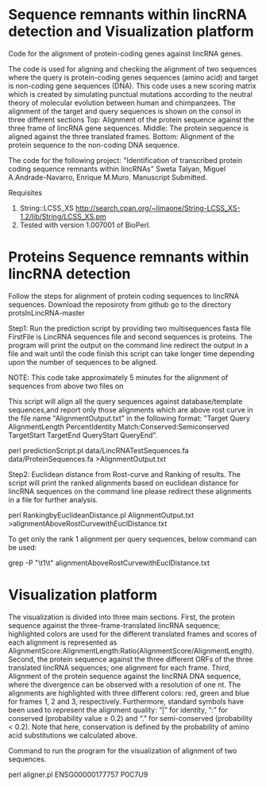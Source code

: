 # Sequence remnants within lincRNA detection and Visualization platform

Code for the alignment of protein-coding genes against lincRNA genes.


The code is used for aligning and checking the alignment of two sequences where the query is protein-coding genes sequences (amino acid) and target is non-coding gene sequences (DNA). This code uses a new scoring matrix which is created by simulating punctual mutations according to the neutral theory of molecular evolution between human and chimpanzees. The alignment of the target and query sequences is shown on the consol in three different sections Top: Alignment of the protein sequence against the three frame of lincRNA gene sequences. Middle: The protein sequence is aligned against the three translated frames. Bottom: Alignment of the protein sequence to the non-coding DNA sequence.



The code for the following project:
"Identification of transcribed protein coding sequence remnants within lincRNAs"
Sweta Talyan, Miguel A.Andrade-Navarro, Enrique M.Muro. Manuscript Submitted.


 Requisites
1.  String::LCSS_XS
http://search.cpan.org/~limaone/String-LCSS_XS-1.2/lib/String/LCSS_XS.pm
2. Tested with version 1.007001 of BioPerl.




# Proteins Sequence remnants within lincRNA detection

Follow the steps for alignment of protein coding sequences to lincRNA sequences.
Download the reposiroty from github
go to the directory protsInLincRNA-master 

Step1: Run the prediction script by providing two multisequences fasta file FirstFile is LincRNA sequences file and second sequences is proteins. The program will print the output on the command line redirect the output in a file and wait until the code finish this script can take longer time depending upon the number of sequences to be aligned.

NOTE: This code take approximately 5 minutes for the alignment of sequences from above two files on 

This script will align all the query sequences against database/template sequences,and report only those alignments which are above rost curve in the file name "AlignmentOutput.txt" in the following format: "Target	Query	AlignmentLength	PercentIdentity	Match:Conserved:Semiconserved	TargetStart	TargetEnd	QueryStart	QueryEnd". 

perl predictionScript.pl data/LincRNATestSequences.fa data/ProteinSequences.fa >AlignmentOutput.txt


Step2: Euclidean distance from Rost-curve and Ranking of results. The script will print the ranked alignments based on euclidean distance for lincRNA sequences on the command line please redirect these alignments in a file for further analysis.

perl RankingbyEuclideanDistance.pl AlignmentOutput.txt >alignmentAboveRostCurvewithEuclDistance.txt

To get only the rank 1 alignment per query sequences, below command can be used:

grep -P "\t1\t" alignmentAboveRostCurvewithEuclDistance.txt


# Visualization platform

The visualization is divided into three main sections. First, the protein sequence against the three-frame-translated lincRNA sequence; highlighted colors are used for the different translated frames and scores of each alignment is represented as AlignmentScore:AlignmentLength:Ratio(AlignmentScore/AlignmentLength). Second, the protein sequence against the three different ORFs of the three translated lincRNA sequences; one alignment for each frame. Third, Alignment of the protein sequence against the lincRNA DNA sequence, where the divergence can be observed with a resolution of one nt.
The alignments are highlighted with three different colors: red, green and blue for frames 1, 2 and 3, respectively. Furthermore, standard symbols have been used to represent the alignment quality: “|” for identity, “:” for conserved (probability value ≥ 0.2) and “.” for semi-conserved (probability < 0.2). Note that here, conservation is defined by the probability of amino acid substitutions we calculated above.

Command to run the program for the visualization of alignment of two sequences.

perl aligner.pl ENSG00000177757 P0C7U9

